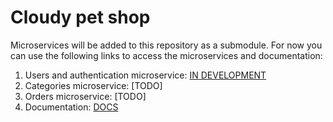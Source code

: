 # Cloudy pet shop
Microservices will be added to this repository as a submodule. For now you can use the following links to access the microservices and documentation:
1. Users and authentication microservice: [IN DEVELOPMENT](https://github.com/fum-cloud-project/auth-api)
2. Categories microservice: [TODO]
2. Orders microservice: [TODO]
3. Documentation: [DOCS](https://github.com/fum-cloud-project/documentation.git)